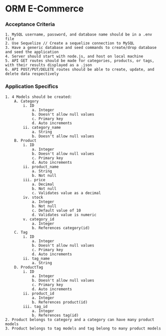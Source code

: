 # ORM E-Commerce 

### Acceptance Criteria 
    1. MySQL username, password, and database name should be in a .env file
    2. Use Sequelize // Create a sequelize connection to MySQL
    3. Have a generic database and seed commands to create/drop database and seed the application 
    4. Server should start with node.js, and host on local machine
    5. API GET routes should be made for categories, products, or tags, with their results displayed as a .json
    6. API POST/PUT/DELETE routes should be able to create, update, and delete data respectively 

### Application Specifics
    1. 4 Models should be created:
        A. Category
            i. ID
                a. Integer
                b. Doesn't allow null values
                c. Primary key
                d. Auto increments 
            ii. category_name
                a. String
                b. Doesn't allow null values
        B. Product 
            i. ID
                a. Integer
                b. Doesn't allow null values
                c. Primary key
                d. Auto increments 
            ii. product_name
                a. String
                b. Not null
            iii. price 
                a. Decimal
                b. Not null
                c. Validates value as a decimal 
            iv. stock
                a. Integer
                b. Not null
                c. Default value of 10
                d. Validates value is numeric 
            v. category_id
                a. Integer
                b. References category(id)
        C. Tag
            i. ID
                a. Integer
                b. Doesn't allow null values
                c. Primary key
                d. Auto increments 
            ii. tag_name
                a. String
        D. ProductTag
            i. ID
                a. Integer
                b. Doesn't allow null values
                c. Primary key
                d. Auto increments 
            ii. product_id
                a. Integer
                b. References product(id)
            iii. tag_id
                a. Integer
                b. References tag(id)
    2. Product belongs to category and a category can have many product models
    3. Product belongs to tag models and tag belong to many product models 